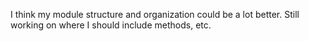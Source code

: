 <p>
I think my module structure and organization could be a lot better. Still working on where I should include methods, etc.
</p>
